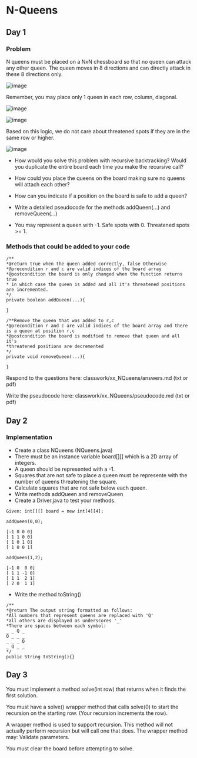 # N-Queens

## Day 1

### Problem

N queens must be placed on a NxN chessboard so that no queen can attack any other queen. The queen moves in 8 directions and can directly attack in these 8 directions only.

![image](https://github.com/novillo-cs/apcsa_material/assets/123229891/f37a7fa2-6f40-4017-98ae-753b6fd3b7ae)

Remember, you may place only 1 queen in each row, column, diagonal. 

![image](https://github.com/novillo-cs/apcsa_material/assets/123229891/4608d6e6-560f-4fe4-9323-164502db8947)

![image](https://github.com/novillo-cs/apcsa_material/assets/123229891/ef5a1717-a71d-4fcd-9416-6d1f01e97b4a)

Based on this logic, we do not care about threatened spots if they are in the same row or higher.

![image](https://github.com/novillo-cs/apcsa_material/assets/123229891/79779889-cf66-4c87-9ed5-a583af093769)

- How would you solve this problem with recursive backtracking? Would you duplicate the entire board each time you make the recursive call?

- How could you place the queens on the board making sure no queens will attach each other?

- How can you indicate if a position on the board is safe to add a queen?

- Write a detailed pseudocode for the methods addQueen(...) and removeQueen(...)

- You may represent a queen with -1. Safe spots with 0. Threatened spots >= 1.

### Methods that could be added to your code

```
/**
*@return true when the queen added correctly, false Otherwise
*@precondition r and c are valid indices of the board array
*@postcondition the board is only changed when the function returns true
* in which case the queen is added and all it's threatened positions are incremented.
*/
private boolean addQueen(...){

}

/**Remove the queen that was added to r,c
*@precondition r and c are valid indices of the board array and there is a queen at position r,c
*@postcondition the board is modified to remove that queen and all it's
*threatened positions are decremented
*/
private void removeQueen(...){

}
```

Respond to the questions here: classwork/xx_NQueens/answers.md (txt or pdf)

Write the pseudocode here:  classwork/xx_NQueens/pseudocode.md (txt or pdf)


## Day 2

### Implementation

- Create a class NQueens (NQueens.java)
- There must be an instance variable board[][] which is a 2D array of integers.
- A queen should be represented with a -1.
- Squares that are not safe to place a queen must be represente with the number of queens threatening the square.
- Calculate squares that are not safe below each queen.
- Write methods addQueen and removeQueen
- Create a Driver.java to test your methods.

```
Given: int[][] board = new int[4][4];

addQueen(0,0);

[-1 0 0 0]
[ 1 1 0 0]
[ 1 0 1 0]
[ 1 0 0 1]

```


```
addQueen(1,2);

[-1 0  0 0]
[ 1 1 -1 0]
[ 1 1  2 1]
[ 2 0  1 1]

```

- Write the method toString()

```
/**
*@return The output string formatted as follows:
*All numbers that represent queens are replaced with 'Q'
*all others are displayed as underscores '_'
*There are spaces between each symbol:
_ _ Q _
Q _ _ _
_ _ _ Q
_ Q _ _
*/
public String toString(){}
```

## Day 3

You must implement a method solve(int row) that returns when it finds the first solution.

You must have a solve() wrapper method that calls solve(0) to start the recursion on the starting row. (Your recursion increments the row).

A wrapper method is used to support recursion. This method will not actually perform recursion but will call one that does. The wrapper method may: Validate parameters.

You must clear the board before attempting to solve.
